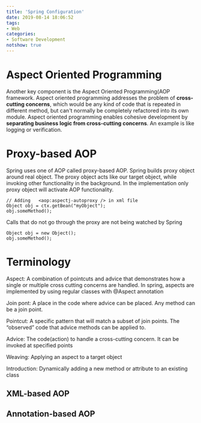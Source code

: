 ```yaml
---
title: 'Spring Configuration'
date: 2019-08-14 18:06:52
tags: 
- Web
categories: 
- Software Development
notshow: true
---
```


# Aspect Oriented Programming

Another key component is the Aspect Oriented Programming(AOP framework. Aspect oriented programming addresses the problem of **cross-cutting concerns**, which would be any kind of code that is repeated in different method, but can't normally be completely refactored into its own module. Aspect oriented programming enables cohesive development by **separating business logic from cross-cutting concerns**. An example is like logging or verification.


# Proxy-based AOP
Spring uses one of AOP called proxy-based AOP. Spring builds proxy object around real object. The proxy object acts like our target object, while invoking other functionality in the background. In the implementation only proxy object will activate AOP functionality.

```
// Adding 	<aop:aspectj-autoproxy /> in xml file
Object obj = ctx.getBean("myObject");
obj.someMethod();
```
Calls that do not go through the proxy are not being watched by Spring
```
Object obj = new Object();
obj.someMethod();
```

# Terminology

Aspect: A combination of pointcuts and advice that demonstrates how a single or multiple cross cutting concerns are handled. In spring, aspects are implemented by using regular classes with @Aspect annotation

Join pont: A place in the code where advice can be placed. Any method can be a join point.

Pointcut: A specific pattern that will match a subset of join points. The “observed” code that advice methods can be applied to. 

Advice: The code(action) to handle a cross-cutting concern. It can be invoked at specified points

Weaving: Applying an aspect to a target object

Introduction: Dynamically adding a new method or attribute to an existing class



## XML-based AOP


## Annotation-based AOP